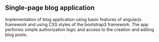## Single-page blog application

Implementation of blog application using basic features of angularjs framework and using CSS styles of the bootstrap3 framework.
The app performs simple authorization logic and access to the creation and editing blog posts.